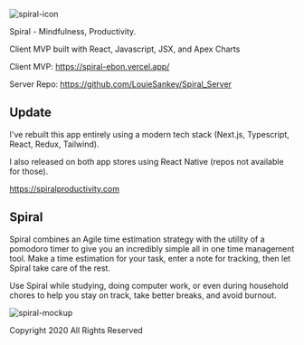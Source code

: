 ![spiral-icon](https://user-images.githubusercontent.com/8163492/106222026-85ee3600-6193-11eb-808b-e01853c7bf3b.png)

Spiral - Mindfulness, Productivity.

Client MVP built with React, Javascript, JSX, and Apex Charts

Client MVP: https://spiral-ebon.vercel.app/

Server Repo: https://github.com/LouieSankey/Spiral_Server

## Update

I've rebuilt this app entirely using a modern tech stack (Next.js, Typescript, React, Redux, Tailwind). 

I also released on both app stores using React Native (repos not available for those).

https://spiralproductivity.com

## Spiral

Spiral combines an Agile time estimation strategy with the utility of a pomodoro timer to give you an incredibly simple all in one time management tool. Make a time estimation for your task, enter a note for tracking, then let Spiral take care of the rest.

Use Spiral while studying, doing computer work, or even during household chores to help you stay on track, take better breaks, and avoid burnout. 


![spiral-mockup](https://user-images.githubusercontent.com/8163492/108412186-62406d80-71de-11eb-9230-c6e89f519b5b.png)




Copyright 2020 
All Rights Reserved
 

